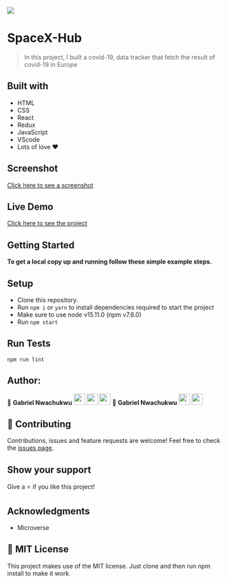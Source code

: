 ![](https://img.shields.io/badge/Microverse-blueviolet)
# SpaceX-Hub
> In this project, I built a covid-19, data tracker that fetch the result of covid-19 in  Europe
## Built with
- HTML
- CSS
- React
- Redux
- JavaScript
- VScode
- Lots of love :heart:
## Screenshot
[Click here to see a screenshot](<img width="1440" alt="Screen Shot 2021-11-27 at 6 43 52 AM" src="https://user-images.githubusercontent.com/62937819/143659785-7746b52e-3a7b-495b-a550-16aeead6648c.png">
)
## Live Demo
[Click here to see the project](https://spacexapi-demo.netlify.app/)
## Getting Started
**To get a local copy up and running follow these simple example steps.**
## Setup
- Clone this repository.
- Run ``npm i`` or ``yarn`` to install dependencies required to start the project
- Make sure to use node v15.11.0 (npm v7.6.0)
- Run ``npm start``
## Run Tests
```
npm run lint
```
## Author:
👤 **Gabriel Nwachukwu**
[<code><img height="26" src="https://cdn.iconscout.com/icon/free/png-256/github-153-675523.png"></code>](https://github.com/gabrielcoder247)
[<code><img height="26" src="https://upload.wikimedia.org/wikipedia/commons/thumb/c/c9/Linkedin.svg/1200px-Linkedin.svg.png"></code>](https://www.linkedin.com/in/gabriel-nwachukwu/)
 <a href="mailto:gabrielcoder247@gmail.com?subject=Hey Gabriel?"><img height="26" src="https://cdn.worldvectorlogo.com/logos/official-gmail-icon-2020-.svg"></a>
 👤 **Gabriel Nwachukwu**
[<code><img height="26" src="https://cdn.iconscout.com/icon/free/png-256/github-153-675523.png"></code>](https://github.com/gabrielcoder247)
[<code><img height="26" src="https://upload.wikimedia.org/wikipedia/commons/thumb/c/c9/Linkedin.svg/1200px-Linkedin.svg.png"></code>](https://www.linkedin.com/in/gabriel-nwachukwu/)

## 🤝 Contributing
Contributions, issues and feature requests are welcome!
Feel free to check the [issues page](https://github.com/nikoescobal/space-travelers/issues).
## Show your support
Give a ⭐️ if you like this project!
## Acknowledgments
- Microverse
## 📝 MIT License
This project makes use of the MIT license.
Just clone and then run npm install to make it work.




